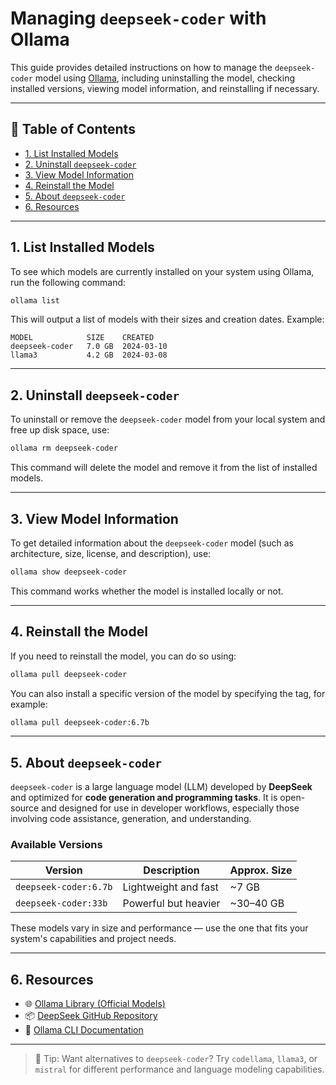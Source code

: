 
# Managing `deepseek-coder` with Ollama

This guide provides detailed instructions on how to manage the `deepseek-coder` model using [Ollama](https://ollama.com), including uninstalling the model, checking installed versions, viewing model information, and reinstalling if necessary.

---

## 📑 Table of Contents

- [1. List Installed Models](#1-list-installed-models)
- [2. Uninstall `deepseek-coder`](#2-uninstall-deepseek-coder)
- [3. View Model Information](#3-view-model-information)
- [4. Reinstall the Model](#4-reinstall-the-model)
- [5. About `deepseek-coder`](#5-about-deepseek-coder)
- [6. Resources](#6-resources)

---

## 1. List Installed Models

To see which models are currently installed on your system using Ollama, run the following command:

```bash
ollama list
```

This will output a list of models with their sizes and creation dates. Example:

```
MODEL            SIZE    CREATED
deepseek-coder   7.0 GB  2024-03-10
llama3           4.2 GB  2024-03-08
```

---

## 2. Uninstall `deepseek-coder`

To uninstall or remove the `deepseek-coder` model from your local system and free up disk space, use:

```bash
ollama rm deepseek-coder
```

This command will delete the model and remove it from the list of installed models.

---

## 3. View Model Information

To get detailed information about the `deepseek-coder` model (such as architecture, size, license, and description), use:

```bash
ollama show deepseek-coder
```

This command works whether the model is installed locally or not.

---

## 4. Reinstall the Model

If you need to reinstall the model, you can do so using:

```bash
ollama pull deepseek-coder
```

You can also install a specific version of the model by specifying the tag, for example:

```bash
ollama pull deepseek-coder:6.7b
```

---

## 5. About `deepseek-coder`

`deepseek-coder` is a large language model (LLM) developed by **DeepSeek** and optimized for **code generation and programming tasks**. It is open-source and designed for use in developer workflows, especially those involving code assistance, generation, and understanding.

### Available Versions

| Version                   | Description              | Approx. Size |
|---------------------------|--------------------------|---------------|
| `deepseek-coder:6.7b`     | Lightweight and fast     | ~7 GB         |
| `deepseek-coder:33b`      | Powerful but heavier     | ~30–40 GB     |

These models vary in size and performance — use the one that fits your system's capabilities and project needs.

---

## 6. Resources

- 🌐 [Ollama Library (Official Models)](https://ollama.com/library)
- 📦 [DeepSeek GitHub Repository](https://github.com/deepseek-ai)
- 📖 [Ollama CLI Documentation](https://ollama.com)

---

> 🧠 Tip: Want alternatives to `deepseek-coder`? Try `codellama`, `llama3`, or `mistral` for different performance and language modeling capabilities.
